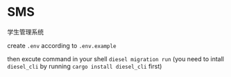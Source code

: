 # SMS

学生管理系统

create `.env` according to `.env.example`

then excute command in your shell `diesel migration run`
(you need to intall `diesel_cli` by running `cargo install diesel_cli` first)